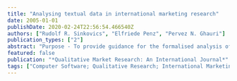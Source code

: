 ```yaml
---
title: "Analysing textual data in international marketing research"
date: 2005-01-01
publishDate: 2020-02-24T22:56:54.466540Z
authors: ["Rudolf R. Sinkovics", "Elfriede Penz", "Pervez N. Ghauri"]
publication_types: ["2"]
abstract: "Purpose - To provide guidance for the formalised analysis of qualitative data and observations, to raise awareness about systematic analysis and illustrate promising avenues for the application of qualitative methodologies in international marketing research. Design/methodology/approach - Conceptually, the nature of qualitative research, globalisation and its implications for the research landscape, text-data as a source for international research and equivalence issues in international qualitative research are discussed. The methodology section applies these concepts and analysis challenges to a real-world example using N*Vivo software. Findings - A 14-step analytic design is developed, introducing procedures of data analysis and interpretation which help to formalise qualitative research of textual data. Research limitations/implications - The use of software programs (e.g. N*Vivo) helps to substantiate the analysis and interpretation process of textual data. Practical implications - Step-by-step guidance on performing qualitative analysis of textual data and documenting findings. Originality/value - The paper is valuable for researchers and practitioners looking for guidance in analysing and interpreting textual data from interviews. Specific support is given for N*Vivo software and its application."
featured: false
publication: "*Qualitative Market Research: An International Journal*"
tags: ["Computer Software; Qualitative Research; International Marketing; Knowledge Management"]
---
```


